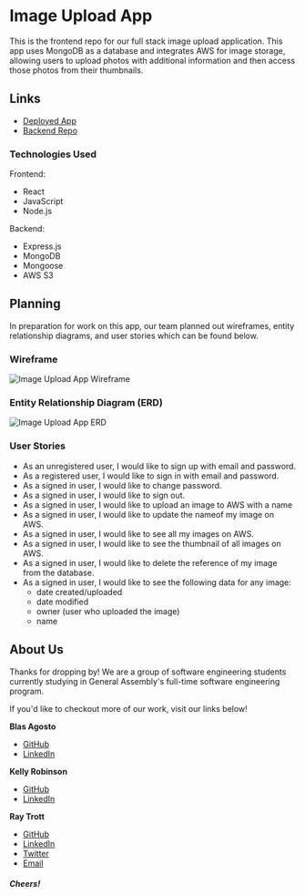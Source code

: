 # Image Upload App

This is the frontend repo for our full stack image upload application. This app uses MongoDB as a database and integrates AWS for image storage, allowing users to upload photos with additional information and then access those photos from their thumbnails.

## Links 
- [Deployed App]()
- [Backend Repo]()

### Technologies Used

Frontend:
- React
- JavaScript
- Node.js

Backend:
- Express.js
- MongoDB
- Mongoose
- AWS S3

## Planning

In preparation for work on this app, our team planned out wireframes, entity relationship diagrams, and user stories which can be found below.

### Wireframe
![Image Upload App Wireframe](https://i.imgur.com/OSYPHj7.jpg?1 "Image Upload App Wireframe")

### Entity Relationship Diagram (ERD)
![Image Upload App ERD](https://i.imgur.com/X2tFl6U.jpg "Image Upload App ERD")

### User Stories
- As an unregistered user, I would like to sign up with email and password.
- As a registered user, I would like to sign in with email and password.
- As a signed in user, I would like to change password.
- As a signed in user, I would like to sign out.
- As a signed in user, I would like to upload an image to AWS with a name
- As a signed in user, I would like to update the nameof my image on AWS.
- As a signed in user, I would like to see all my images on AWS.
- As a signed in user, I would like to see the thumbnail of all images on AWS.
- As a signed in user, I would like to delete the reference of my image from the database.
- As a signed in user, I would like to see the following data for any image: 
  - date created/uploaded
  - date modified
  - owner (user who uploaded the image)
  - name

## About Us

Thanks for dropping by! We are a group of software engineering students currently studying in General Assembly's full-time software engineering program. 

If you'd like to checkout more of our work, visit our links below!

**Blas Agosto**
- [GitHub](https://github.com/BlasAgosto)
- [LinkedIn](https://www.linkedin.com/in/blasagosto/)

**Kelly Robinson**
- [GitHub](https://github.com/robinson4623)
- [LinkedIn](https://www.linkedin.com/in/kellymrobinson-dev/)

**Ray Trott**
- [GitHub](https://github.com/raytrott)
- [LinkedIn](https://www.linkedin.com/in/ray-trott/)
- [Twitter](https://twitter.com/raytrott_)
- [Email](mailto:ray.trott@outlook.com)

#### *Cheers!*